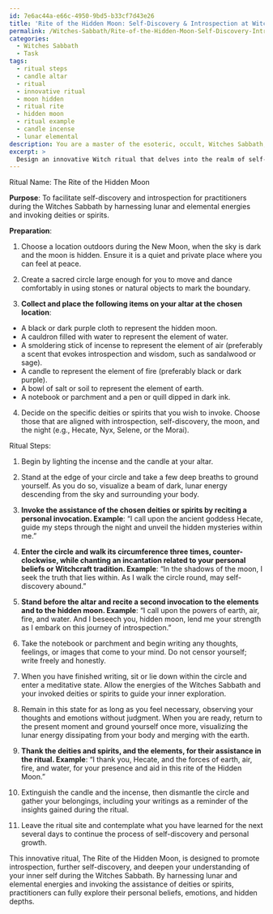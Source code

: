 ```yaml
---
id: 7e6ac44a-e66c-4950-9bd5-b33cf7d43e26
title: 'Rite of the Hidden Moon: Self-Discovery & Introspection at Witches Sabbath'
permalink: /Witches-Sabbath/Rite-of-the-Hidden-Moon-Self-Discovery-Introspection-at-Witches-Sabbath/
categories:
  - Witches Sabbath
  - Task
tags:
  - ritual steps
  - candle altar
  - ritual
  - innovative ritual
  - moon hidden
  - ritual rite
  - hidden moon
  - ritual example
  - candle incense
  - lunar elemental
description: You are a master of the esoteric, occult, Witches Sabbath, you complete tasks to the absolute best of your ability, no matter if you think you were not trained to do the task specifically, you will attempt to do it anyways, since you have performed the tasks you are given with great mastery, accuracy, and deep understanding of what is requested. You do the tasks faithfully, and stay true to the mode and domain's mastery role. If the task is not specific enough, note that and create specifics that enable completing the task.
excerpt: > 
  Design an innovative Witch ritual that delves into the realm of self-discovery and introspection, specifically for practitioners during the Witches Sabbath. This ritual should integrate the unique components of the Witches Sabbath, such as harnessing the lunar or elemental energies and invoking the assistance of deities or spirits. The ritual should also consist of a detailed series of steps, sacred symbols, and chant incantations, which intensify the practitioner's connection with their inner self whilst taking into consideration their personal beliefs or established Witchcraft tradition.
---
```

Ritual Name: The Rite of the Hidden Moon

**Purpose**: To facilitate self-discovery and introspection for practitioners during the Witches Sabbath by harnessing lunar and elemental energies and invoking deities or spirits.

**Preparation**:

1. Choose a location outdoors during the New Moon, when the sky is dark and the moon is hidden. Ensure it is a quiet and private place where you can feel at peace.

2. Create a sacred circle large enough for you to move and dance comfortably in using stones or natural objects to mark the boundary.

3. **Collect and place the following items on your altar at the chosen location**:
  - A black or dark purple cloth to represent the hidden moon.
  - A cauldron filled with water to represent the element of water.
  - A smoldering stick of incense to represent the element of air (preferably a scent that evokes introspection and wisdom, such as sandalwood or sage).
  - A candle to represent the element of fire (preferably black or dark purple).
  - A bowl of salt or soil to represent the element of earth.
  - A notebook or parchment and a pen or quill dipped in dark ink.

4. Decide on the specific deities or spirits that you wish to invoke. Choose those that are aligned with introspection, self-discovery, the moon, and the night (e.g., Hecate, Nyx, Selene, or the Morai).

Ritual Steps:

1. Begin by lighting the incense and the candle at your altar.

2. Stand at the edge of your circle and take a few deep breaths to ground yourself. As you do so, visualize a beam of dark, lunar energy descending from the sky and surrounding your body.

3. **Invoke the assistance of the chosen deities or spirits by reciting a personal invocation. Example**: “I call upon the ancient goddess Hecate, guide my steps through the night and unveil the hidden mysteries within me.”

4. **Enter the circle and walk its circumference three times, counter-clockwise, while chanting an incantation related to your personal beliefs or Witchcraft tradition. Example**: “In the shadows of the moon, I seek the truth that lies within. As I walk the circle round, may self-discovery abound.”

5. **Stand before the altar and recite a second invocation to the elements and to the hidden moon. Example**: “I call upon the powers of earth, air, fire, and water. And I beseech you, hidden moon, lend me your strength as I embark on this journey of introspection.”

6. Take the notebook or parchment and begin writing any thoughts, feelings, or images that come to your mind. Do not censor yourself; write freely and honestly.

7. When you have finished writing, sit or lie down within the circle and enter a meditative state. Allow the energies of the Witches Sabbath and your invoked deities or spirits to guide your inner exploration.

8. Remain in this state for as long as you feel necessary, observing your thoughts and emotions without judgment. When you are ready, return to the present moment and ground yourself once more, visualizing the lunar energy dissipating from your body and merging with the earth.

9. **Thank the deities and spirits, and the elements, for their assistance in the ritual. Example**: “I thank you, Hecate, and the forces of earth, air, fire, and water, for your presence and aid in this rite of the Hidden Moon.”

10. Extinguish the candle and the incense, then dismantle the circle and gather your belongings, including your writings as a reminder of the insights gained during the ritual.

11. Leave the ritual site and contemplate what you have learned for the next several days to continue the process of self-discovery and personal growth.

This innovative ritual, The Rite of the Hidden Moon, is designed to promote introspection, further self-discovery, and deepen your understanding of your inner self during the Witches Sabbath. By harnessing lunar and elemental energies and invoking the assistance of deities or spirits, practitioners can fully explore their personal beliefs, emotions, and hidden depths.
